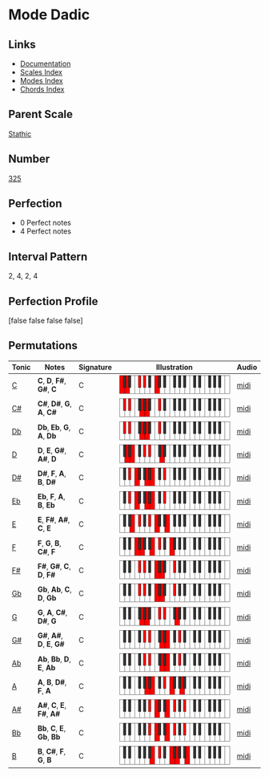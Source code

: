 # Mode Dadic

## Links

- [Documentation](index.md)
- [Scales Index](Scales.md)
- [Modes Index](Modes.md)
- [Chords Index](Chords.md)

## Parent Scale

[Stathic](ScaleStathic.md)

## Number

[325](https://ianring.com/musictheory/scales/325)

## Perfection

- 0 Perfect notes
- 4 Perfect notes

## Interval Pattern

2, 4, 2, 4

## Perfection Profile

[false false false false]

## Permutations

| Tonic | Notes | Signature | Illustration | Audio |
|-------|-------|-----------|--------------|-------|
| [C](ModeCNaturalDadic.md) | **C**, **D**, **F#**, **G#**, **C** | C | ![CNaturalDadic](ModeCNaturalDadic.png) | [midi](https://github.com/edipermadi/music/blob/main/docs/ModeCNaturalDadic.mid?raw=true) |
| [C#](ModeCSharpDadic.md) | **C#**, **D#**, **G**, **A**, **C#** | C | ![CSharpDadic](ModeCSharpDadic.png) | [midi](https://github.com/edipermadi/music/blob/main/docs/ModeCSharpDadic.mid?raw=true) |
| [Db](ModeDFlatDadic.md) | **Db**, **Eb**, **G**, **A**, **Db** | C | ![DFlatDadic](ModeDFlatDadic.png) | [midi](https://github.com/edipermadi/music/blob/main/docs/ModeDFlatDadic.mid?raw=true) |
| [D](ModeDNaturalDadic.md) | **D**, **E**, **G#**, **A#**, **D** | C | ![DNaturalDadic](ModeDNaturalDadic.png) | [midi](https://github.com/edipermadi/music/blob/main/docs/ModeDNaturalDadic.mid?raw=true) |
| [D#](ModeDSharpDadic.md) | **D#**, **F**, **A**, **B**, **D#** | C | ![DSharpDadic](ModeDSharpDadic.png) | [midi](https://github.com/edipermadi/music/blob/main/docs/ModeDSharpDadic.mid?raw=true) |
| [Eb](ModeEFlatDadic.md) | **Eb**, **F**, **A**, **B**, **Eb** | C | ![EFlatDadic](ModeEFlatDadic.png) | [midi](https://github.com/edipermadi/music/blob/main/docs/ModeEFlatDadic.mid?raw=true) |
| [E](ModeENaturalDadic.md) | **E**, **F#**, **A#**, **C**, **E** | C | ![ENaturalDadic](ModeENaturalDadic.png) | [midi](https://github.com/edipermadi/music/blob/main/docs/ModeENaturalDadic.mid?raw=true) |
| [F](ModeFNaturalDadic.md) | **F**, **G**, **B**, **C#**, **F** | C | ![FNaturalDadic](ModeFNaturalDadic.png) | [midi](https://github.com/edipermadi/music/blob/main/docs/ModeFNaturalDadic.mid?raw=true) |
| [F#](ModeFSharpDadic.md) | **F#**, **G#**, **C**, **D**, **F#** | C | ![FSharpDadic](ModeFSharpDadic.png) | [midi](https://github.com/edipermadi/music/blob/main/docs/ModeFSharpDadic.mid?raw=true) |
| [Gb](ModeGFlatDadic.md) | **Gb**, **Ab**, **C**, **D**, **Gb** | C | ![GFlatDadic](ModeGFlatDadic.png) | [midi](https://github.com/edipermadi/music/blob/main/docs/ModeGFlatDadic.mid?raw=true) |
| [G](ModeGNaturalDadic.md) | **G**, **A**, **C#**, **D#**, **G** | C | ![GNaturalDadic](ModeGNaturalDadic.png) | [midi](https://github.com/edipermadi/music/blob/main/docs/ModeGNaturalDadic.mid?raw=true) |
| [G#](ModeGSharpDadic.md) | **G#**, **A#**, **D**, **E**, **G#** | C | ![GSharpDadic](ModeGSharpDadic.png) | [midi](https://github.com/edipermadi/music/blob/main/docs/ModeGSharpDadic.mid?raw=true) |
| [Ab](ModeAFlatDadic.md) | **Ab**, **Bb**, **D**, **E**, **Ab** | C | ![AFlatDadic](ModeAFlatDadic.png) | [midi](https://github.com/edipermadi/music/blob/main/docs/ModeAFlatDadic.mid?raw=true) |
| [A](ModeANaturalDadic.md) | **A**, **B**, **D#**, **F**, **A** | C | ![ANaturalDadic](ModeANaturalDadic.png) | [midi](https://github.com/edipermadi/music/blob/main/docs/ModeANaturalDadic.mid?raw=true) |
| [A#](ModeASharpDadic.md) | **A#**, **C**, **E**, **F#**, **A#** | C | ![ASharpDadic](ModeASharpDadic.png) | [midi](https://github.com/edipermadi/music/blob/main/docs/ModeASharpDadic.mid?raw=true) |
| [Bb](ModeBFlatDadic.md) | **Bb**, **C**, **E**, **Gb**, **Bb** | C | ![BFlatDadic](ModeBFlatDadic.png) | [midi](https://github.com/edipermadi/music/blob/main/docs/ModeBFlatDadic.mid?raw=true) |
| [B](ModeBNaturalDadic.md) | **B**, **C#**, **F**, **G**, **B** | C | ![BNaturalDadic](ModeBNaturalDadic.png) | [midi](https://github.com/edipermadi/music/blob/main/docs/ModeBNaturalDadic.mid?raw=true) |
